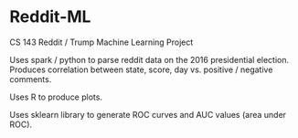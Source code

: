 # Reddit-ML
CS 143 Reddit / Trump Machine Learning Project


Uses spark / python to parse reddit data on the 2016 presidential election. Produces correlation between state, score, day vs. positive / negative comments. 

Uses R to produce plots.

Uses sklearn library to generate ROC curves and AUC values (area under ROC).
